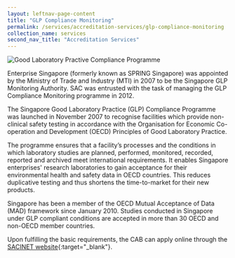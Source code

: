 ```yaml
---
layout: leftnav-page-content
title: "GLP Compliance Monitoring"
permalink: /services/accreditation-services/glp-compliance-monitoring
collection_name: services
second_nav_title: "Accreditation Services"
---
```


![Good Laboratory Practive Compliance Programme](/images/services/glp-accreditation-services.jpg)

Enterprise Singapore (formerly known as SPRING Singapore) was appointed by the Ministry of Trade and Industry (MTI) in 2007 to be the Singapore GLP Monitoring Authority. SAC was entrusted with the task of managing the GLP Compliance Monitoring programme in 2012.

The Singapore Good Laboratory Practice (GLP) Compliance Programme was launched in November 2007 to recognise facilities which provide non-clinical safety testing in accordance with the Organisation for Economic Co-operation and Development (OECD) Principles of Good Laboratory Practice.

The programme ensures that a facility’s processes and the conditions in which laboratory studies are planned, performed, monitored, recorded, reported and archived meet international requirements. It enables Singapore enterprises' research laboratories to gain acceptance for their environmental health and safety data in OECD countries. This reduces duplicative testing and thus shortens the time-to-market for their new products.

Singapore has been a member of the OECD Mutual Acceptance of Data (MAD) framework since January 2010. Studies conducted in Singapore under GLP compliant conditions are accepted in more than 30 OECD and non-OECD member countries.

Upon fulfilling the basic requirements, the CAB can apply online through the [SACINET website](https://sacinet2.enterprisesg.gov.sg){:target="_blank"}. 

